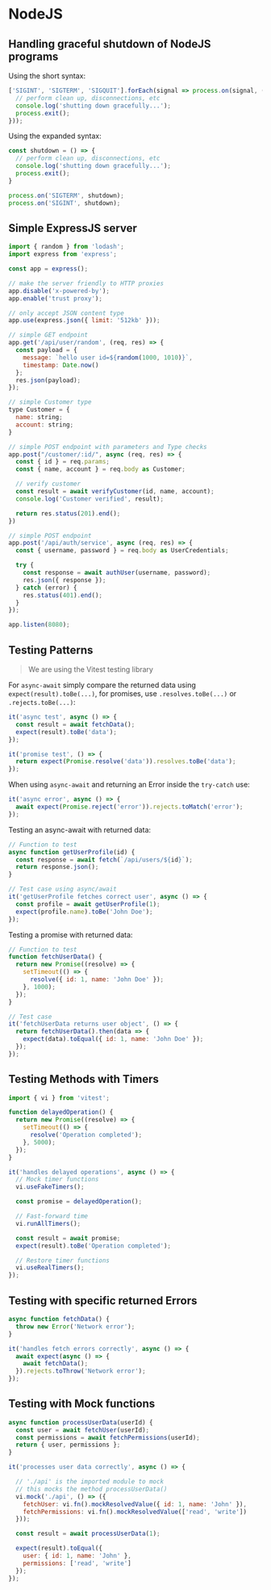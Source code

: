 # NodeJS 

## Handling graceful shutdown of NodeJS programs

Using the short syntax:

```javascript
['SIGINT', 'SIGTERM', 'SIGQUIT'].forEach(signal => process.on(signal, () => {
  // perform clean up, disconnections, etc
  console.log('shutting down gracefully...');
  process.exit();
}));
```

Using the expanded syntax:

```javascript
const shutdown = () => {
  // perform clean up, disconnections, etc
  console.log('shutting down gracefully...');
  process.exit();
}

process.on('SIGTERM', shutdown);
process.on('SIGINT', shutdown);
```

## Simple ExpressJS server

```javascript
import { random } from 'lodash';
import express from 'express';

const app = express();

// make the server friendly to HTTP proxies
app.disable('x-powered-by');
app.enable('trust proxy');

// only accept JSON content type
app.use(express.json({ limit: '512kb' }));

// simple GET endpoint
app.get('/api/user/random', (req, res) => {
  const payload = {
    message: `hello user id=${random(1000, 1010)}`,
    timestamp: Date.now()
  };
  res.json(payload);
});

// simple Customer type
type Customer = {
  name: string;
  account: string;
}

// simple POST endpoint with parameters and Type checks
app.post("/customer/:id/", async (req, res) => {
  const { id } = req.params;
  const { name, account } = req.body as Customer;

  // verify customer
  const result = await verifyCustomer(id, name, account);
  console.log('Customer verified', result);

  return res.status(201).end();
})

// simple POST endpoint
app.post('/api/auth/service', async (req, res) => {
  const { username, password } = req.body as UserCredentials;

  try {
    const response = await authUser(username, password);
    res.json({ response });
  } catch (error) {
    res.status(401).end();
  }
});

app.listen(8080);
```

## Testing Patterns

> We are using the Vitest testing library

For `async-await` simply compare the returned data using `expect(result).toBe(...)`, for promises, use `.resolves.toBe(...)` or `.rejects.toBe(...)`:

```javascript
it('async test', async () => {
  const result = await fetchData();
  expect(result).toBe('data');
});

it('promise test', () => {
  return expect(Promise.resolve('data')).resolves.toBe('data');
});
```

When using `async-await` and returning an Error inside the `try-catch` use:

```javascript
it('async error', async () => {
  await expect(Promise.reject('error')).rejects.toMatch('error');
});
```

Testing an async-await with returned data:

```javascript
// Function to test
async function getUserProfile(id) {
  const response = await fetch(`/api/users/${id}`);
  return response.json();
}

// Test case using async/await
it('getUserProfile fetches correct user', async () => {
  const profile = await getUserProfile(1);
  expect(profile.name).toBe('John Doe');
});
```

Testing a promise with returned data:

```javascript
// Function to test
function fetchUserData() {
  return new Promise((resolve) => {
    setTimeout(() => {
      resolve({ id: 1, name: 'John Doe' });
    }, 1000);
  });
}

// Test case
it('fetchUserData returns user object', () => {
  return fetchUserData().then(data => {
    expect(data).toEqual({ id: 1, name: 'John Doe' });
  });
});
```

## Testing Methods with Timers

```javascript
import { vi } from 'vitest';

function delayedOperation() {
  return new Promise((resolve) => {
    setTimeout(() => {
      resolve('Operation completed');
    }, 5000);
  });
}

it('handles delayed operations', async () => {
  // Mock timer functions
  vi.useFakeTimers();

  const promise = delayedOperation();

  // Fast-forward time
  vi.runAllTimers();

  const result = await promise;
  expect(result).toBe('Operation completed');

  // Restore timer functions
  vi.useRealTimers();
});
```

## Testing with specific returned Errors

```javascript
async function fetchData() {
  throw new Error('Network error');
}

it('handles fetch errors correctly', async () => {
  await expect(async () => {
    await fetchData();
  }).rejects.toThrow('Network error');
});
```

## Testing with Mock functions

```javascript
async function processUserData(userId) {
  const user = await fetchUser(userId);
  const permissions = await fetchPermissions(userId);
  return { user, permissions };
}

it('processes user data correctly', async () => {

  // './api' is the imported module to mock
  // this mocks the method processUserData()
  vi.mock('./api', () => ({
    fetchUser: vi.fn().mockResolvedValue({ id: 1, name: 'John' }),
    fetchPermissions: vi.fn().mockResolvedValue(['read', 'write'])
  }));

  const result = await processUserData(1);

  expect(result).toEqual({
    user: { id: 1, name: 'John' },
    permissions: ['read', 'write']
  });
});
```
